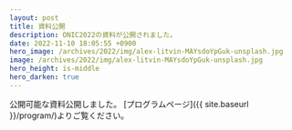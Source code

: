 ```yaml
---
layout: post
title: 資料公開
description: ONIC2022の資料が公開されました。
date: 2022-11-10 18:05:55 +0900
hero_image: /archives/2022/img/alex-litvin-MAYsdoYpGuk-unsplash.jpg
image: /archives/2022/img/alex-litvin-MAYsdoYpGuk-unsplash.jpg
hero_height: is-middle
hero_darken: true
---
```

公開可能な資料公開しました。
[プログラムページ]({{ site.baseurl }}/program/)よりご覧ください。